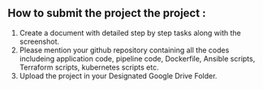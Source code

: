 ## How to submit the project the project : 

1. Create a document with detailed step by step tasks along with the screenshot. 
2. Please mention your github repository containing all the codes includeing application code, pipeline code, Dockerfile, Ansible scripts, Terraform scripts, kubernetes scripts etc.
3. Upload the project in your Designated Google Drive Folder.
